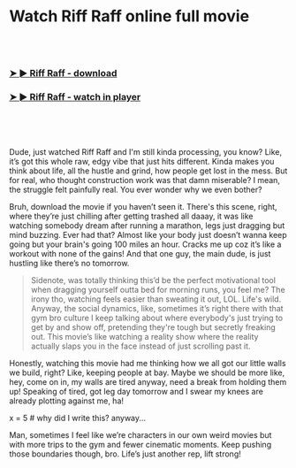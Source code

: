 <h1>Watch Riff Raff online full movie</h1>


<br><br>

<h3><a href="https://Somphets-letscompune1970.github.io/fetlemhimw/">➤ ► Riff Raff - download</a></h3> 
<h3><a href="https://Somphets-letscompune1970.github.io/fetlemhimw/">➤ ► Riff Raff - watch in player</a></h3>


<br><br><br>


Dude, just watched Riff Raff and I'm still kinda processing, you know? Like, it’s got this whole raw, edgy vibe that just hits different. Kinda makes you think about life, all the hustle and grind, how people get lost in the mess. But for real, who thought construction work was that damn miserable? I mean, the struggle felt painfully real. You ever wonder why we even bother? 

Bruh, download the movie if you haven’t seen it. There's this scene, right, where they’re just chilling after getting trashed all daaay, it was like watching somebody dream after running a marathon, legs just dragging but mind buzzing. Ever had that? Almost like your body just doesn’t wanna keep going but your brain's going 100 miles an hour. Cracks me up coz it’s like a workout with none of the gains! And that one guy, the main dude, is just hustling like there’s no tomorrow.

> Sidenote, was totally thinking this’d be the perfect motivational tool when dragging yourself outta bed for morning runs, you feel me? The irony tho, watching feels easier than sweating it out, LOL. Life's wild. Anyway, the social dynamics, like, sometimes it’s right there with that gym bro culture I keep talking about where everybody's just trying to get by and show off, pretending they're tough but secretly freaking out. This movie’s like watching a reality show where the reality actually slaps you in the face instead of just scrolling past it.

Honestly, watching this movie had me thinking how we all got our little walls we build, right? Like, keeping people at bay. Maybe we should be more like, hey, come on in, my walls are tired anyway, need a break from holding them up! Speaking of tired, got leg day tomorrow and I swear my knees are already plotting against me, ha!

x = 5  # why did I write this? anyway...

Man, sometimes I feel like we’re characters in our own weird movies but with more trips to the gym and fewer cinematic moments. Keep pushing those boundaries though, bro. Life’s just another rep, lift strong!
